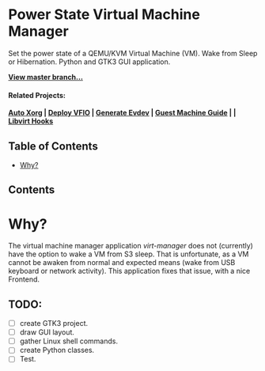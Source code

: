 # Power State Virtual Machine Manager
Set the power state of a QEMU/KVM Virtual Machine (VM). Wake from Sleep or Hibernation. Python and GTK3 GUI application.

**[View master branch...](https://github.com/portellam/pwrstat-virtman/tree/master)**

#### Related Projects:
**[Auto Xorg](https://github.com/portellam/auto-Xorg) | [Deploy VFIO](https://github.com/portellam/deploy-vfio) | [Generate Evdev](https://github.com/portellam/generate-evdev) | [Guest Machine Guide](https://github.com/portellam/guest-machine-guide) | | [Libvirt Hooks](https://github.com/portellam/libvirt-hooks)**

## Table of Contents
- [Why?](#why)

## Contents

# Why?
The virtual machine manager application *virt-manager* does not (currently) have the option to wake a VM from S3 sleep.
That is unfortunate, as a VM cannot be awaken from normal and expected means (wake from USB keyboard or network activity).
This application fixes that issue, with a nice Frontend.

## TODO:
- [ ] create GTK3 project.
- [ ] draw GUI layout.
- [ ] gather Linux shell commands.
- [ ] create Python classes.
- [ ] Test.
